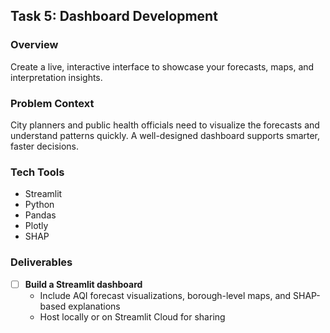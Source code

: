 ## Task 5: Dashboard Development

### Overview
Create a live, interactive interface to showcase your forecasts, maps, and interpretation insights.

### Problem Context
City planners and public health officials need to visualize the forecasts and understand patterns quickly. A well-designed dashboard supports smarter, faster decisions.

### Tech Tools
- Streamlit
- Python  
- Pandas
- Plotly  
- SHAP

### Deliverables
- [ ] **Build a Streamlit dashboard**
  - Include AQI forecast visualizations, borough-level maps, and SHAP-based explanations
  - Host locally or on Streamlit Cloud for sharing
